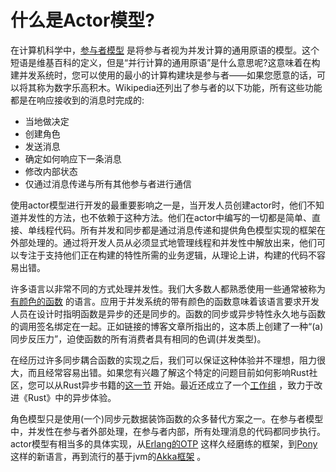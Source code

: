 # 什么是Actor模型?

在计算机科学中，[参与者模型](https://en.wikipedia.org/wiki/Actor_model) 是将参与者视为并发计算的通用原语的模型。这个短语是维基百科的定义，但是“并行计算的通用原语”是什么意思呢?这意味着在构建并发系统时，您可以使用的最小的计算构建块是参与者——如果您愿意的话，可以将其称为数字乐高积木。Wikipedia还列出了参与者的以下功能，所有这些功能都是在响应接收到的消息时完成的:
- 当地做决定
- 创建角色
- 发送消息
- 确定如何响应下一条消息
- 修改内部状态
- 仅通过消息传递与所有其他参与者进行通信

使用actor模型进行开发的最重要影响之一是，当开发人员创建actor时，他们不知道并发性的方法，也不依赖于这种方法。他们在actor中编写的一切都是简单、直接、单线程代码。所有并发和同步都是通过消息传递和提供角色模型实现的框架在外部处理的。通过将开发人员从必须显式地管理线程和并发性中解放出来，他们可以专注于支持他们正在构建的特性所需的业务逻辑，从理论上讲，构建的代码不容易出错。

许多语言以非常不同的方式处理并发性。我们大多数人都熟悉使用一些通常被称为[有颜色的函数](https://journal.stuffwithstuff.com/2015/02/01/what-color-is-your-function/) 的语言。应用于并发系统的带有颜色的函数意味着该语言要求开发人员在设计时指明函数是异步的还是同步的。函数的同步或异步特性永久地与函数的调用签名绑定在一起。正如链接的博客文章所指出的，这本质上创建了一种“(a)同步反压力”，迫使函数的所有消费者具有相同的色调(并发类型)。

在经历过许多同步耦合函数的实现之后，我们可以保证这种体验并不理想，阻力很大，而且经常容易出错。如果您有兴趣了解这个特定的问题目前如何影响Rust社区，您可以从Rust异步书籍的[这一节](https://rust-lang.github.io/async-book/01_getting_started/03_state_of_async_rust.html) 开始。最近还成立了一个[工作组](https://rust-lang.github.io/wg-async-foundations/) ，致力于改进《Rust》中的异步体验。

角色模型只是使用(一个)同步元数据装饰函数的众多替代方案之一。在参与者模型中，并发性在参与者外部处理，在参与者内部，所有处理消息的代码都同步执行。actor模型有相当多的具体实现，从[Erlang的OTP](https://erlang.org/doc/) 这样久经磨练的框架，到[Pony](https://www.ponylang.io/) 这样的新语言，再到流行的基于jvm的[Akka框架](https://akka.io/) 。

